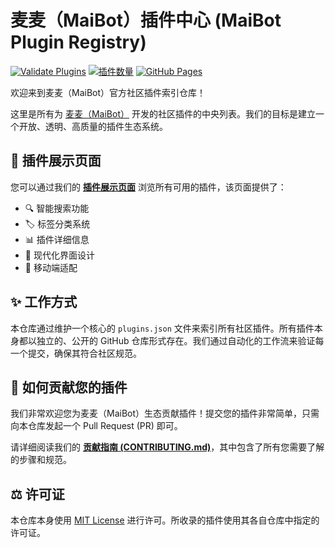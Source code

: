 # 麦麦（MaiBot）插件中心 (MaiBot Plugin Registry)

[![Validate Plugins](https://github.com/MaiM-with-u/plugin-repo/actions/workflows/validate-pr.yml/badge.svg)](https://github.com/MaiM-with-u/plugin-repo/actions/workflows/validate-pr.yml)
[![插件数量](https://img.shields.io/badge/dynamic/json?color=blue&label=plugins&query=%24.length&url=https%3A%2F%2Fraw.githubusercontent.com%2FMaiM-with-u%2Fplugin-repo%2Fmain%2Fplugins.json)](https://github.com/MaiM-with-u/plugin-repo/blob/main/plugins.json)
[![GitHub Pages](https://img.shields.io/badge/插件展示-GitHub%20Pages-blue?logo=github)](https://maim-with-u.github.io/plugin-repo/)

欢迎来到麦麦（MaiBot）官方社区插件索引仓库！

这里是所有为 [麦麦（MaiBot）](https://github.com/MaiM-with-u) 开发的社区插件的中央列表。我们的目标是建立一个开放、透明、高质量的插件生态系统。

## 🎯 插件展示页面

您可以通过我们的 **[插件展示页面](https://maim-with-u.github.io/plugin-repo/)** 浏览所有可用的插件，该页面提供了：

- 🔍 智能搜索功能
- 🏷️ 标签分类系统
- 📊 插件详细信息
- 🎨 现代化界面设计
- 📱 移动端适配

## ✨ 工作方式

本仓库通过维护一个核心的 `plugins.json` 文件来索引所有社区插件。所有插件本身都以独立的、公开的 GitHub 仓库形式存在。我们通过自动化的工作流来验证每一个提交，确保其符合社区规范。

## 🚀 如何贡献您的插件

我们非常欢迎您为麦麦（MaiBot）生态贡献插件！提交您的插件非常简单，只需向本仓库发起一个 Pull Request (PR) 即可。

请详细阅读我们的 **[贡献指南 (CONTRIBUTING.md)](./CONTRIBUTING.md)**，其中包含了所有您需要了解的步骤和规范。

## ⚖️ 许可证

本仓库本身使用 [MIT License](./LICENSE) 进行许可。所收录的插件使用其各自仓库中指定的许可证。